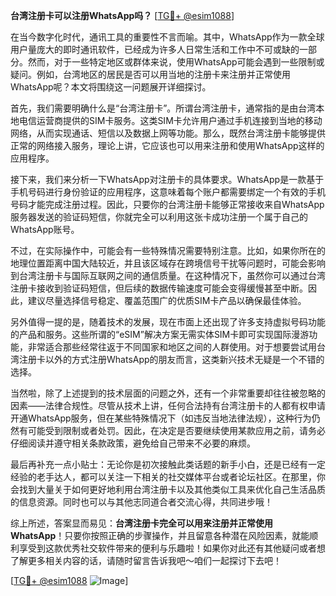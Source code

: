 **台湾注册卡可以注册WhatsApp吗？** [[TG💪+ @esim1088](https://t.me/s/esim1088)]

在当今数字化时代，通讯工具的重要性不言而喻。其中，WhatsApp作为一款全球用户量庞大的即时通讯软件，已经成为许多人日常生活和工作中不可或缺的一部分。然而，对于一些特定地区或群体来说，使用WhatsApp可能会遇到一些限制或疑问。例如，台湾地区的居民是否可以用当地的注册卡来注册并正常使用WhatsApp呢？本文将围绕这一问题展开详细探讨。

首先，我们需要明确什么是“台湾注册卡”。所谓台湾注册卡，通常指的是由台湾本地电信运营商提供的SIM卡服务。这类SIM卡允许用户通过手机连接到当地的移动网络，从而实现通话、短信以及数据上网等功能。那么，既然台湾注册卡能够提供正常的网络接入服务，理论上讲，它应该也可以用来注册和使用WhatsApp这样的应用程序。

接下来，我们来分析一下WhatsApp对注册卡的具体要求。WhatsApp是一款基于手机号码进行身份验证的应用程序，这意味着每个账户都需要绑定一个有效的手机号码才能完成注册过程。因此，只要你的台湾注册卡能够正常接收来自WhatsApp服务器发送的验证码短信，你就完全可以利用这张卡成功注册一个属于自己的WhatsApp账号。

不过，在实际操作中，可能会有一些特殊情况需要特别注意。比如，如果你所在的地理位置距离中国大陆较近，并且该区域存在跨境信号干扰等问题时，可能会影响到台湾注册卡与国际互联网之间的通信质量。在这种情况下，虽然你可以通过台湾注册卡接收到验证码短信，但后续的数据传输速度可能会变得缓慢甚至中断。因此，建议尽量选择信号稳定、覆盖范围广的优质SIM卡产品以确保最佳体验。

另外值得一提的是，随着技术的发展，现在市面上还出现了许多支持虚拟号码功能的产品和服务。这些所谓的“eSIM”解决方案无需实体SIM卡即可实现国际漫游功能，非常适合那些经常往返于不同国家和地区之间的人群使用。对于想要尝试用台湾注册卡以外的方式注册WhatsApp的朋友而言，这类新兴技术无疑是一个不错的选择。

当然啦，除了上述提到的技术层面的问题之外，还有一个非常重要却往往被忽略的因素——法律合规性。尽管从技术上讲，任何合法持有台湾注册卡的人都有权申请开通WhatsApp服务，但在某些特殊情况下（如违反当地法律法规），这种行为仍然有可能受到限制或者处罚。因此，在决定是否要继续使用某款应用之前，请务必仔细阅读并遵守相关条款政策，避免给自己带来不必要的麻烦。

最后再补充一点小贴士：无论你是初次接触此类话题的新手小白，还是已经有一定经验的老手达人，都可以关注一下相关的社交媒体平台或者论坛社区。在那里，你会找到大量关于如何更好地利用台湾注册卡以及其他类似工具来优化自己生活品质的信息资源。同时也可以与其他志同道合者交流心得，共同进步哦！

综上所述，答案显而易见：**台湾注册卡完全可以用来注册并正常使用WhatsApp**！只要你按照正确的步骤操作，并且留意各种潜在风险因素，就能顺利享受到这款优秀社交软件带来的便利与乐趣啦！如果你对此还有其他疑问或者想了解更多相关内容的话，请随时留言告诉我吧～咱们一起探讨下去吧！

[[TG💪+ @esim1088](https://t.me/s/esim1088) ![Image](https://i.postimg.cc/4NQfJmqS/Snipaste-2025-05-13-00-14-12.png)]